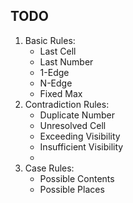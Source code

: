 ## TODO

 1. Basic Rules:
	 - Last Cell
	 - Last Number
	 - 1-Edge
	 - N-Edge
	 - Fixed Max
 2. Contradiction Rules:
	 - Duplicate Number
	 - Unresolved Cell
	 - Exceeding Visibility
	 - Insufficient Visibility
	 - 
 3. Case Rules:
	 - Possible Contents
	 - Possible Places
